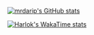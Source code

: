 [![mrdarip's GitHub stats](https://github-readme-stats.vercel.app/api?username=mrdarip)](https://github.com/mrdarip/github-readme-stats)

[![Harlok's WakaTime stats](https://wakatime.com/share/@mrdarip/ba769383-6b4a-4cc1-af5c-142b14e54686.svg)](https://github.com/anuraghazra/github-readme-stats)

<!---
mrdarip/mrdarip is a ✨ special ✨ repository because its `README.md` (this file) appears on your GitHub profile.
You can click the Preview link to take a look at your changes.
--->
